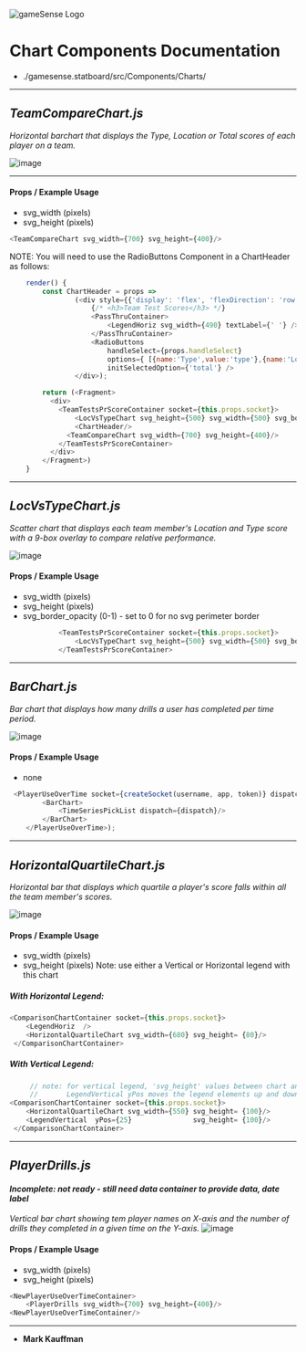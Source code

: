 ![gameSense Logo](./pics/gameSenseLogo.png) 
# Chart Components Documentation

* \./gamesense.statboard/src/Components/Charts/

---
## *TeamCompareChart.js*
*Horizontal barchart that displays the Type, Location or Total scores of each player on a team.*

![image](./pics/TeamCompareChart_thumb.png)

---
#### Props / Example Usage
* svg_width (pixels)
* svg_height (pixels)
``` javascript
<TeamCompareChart svg_width={700} svg_height={400}/>
```
NOTE: You will need to use the RadioButtons Component in a ChartHeader as follows:
```javascript
    render() {
        const ChartHeader = props =>
                (<div style={{'display': 'flex', 'flexDirection': 'row', 'alignItems': 'center'}}>
                    {/* <h3>Team Test Scores</h3> */}
                    <PassThruContainer>
                        <LegendHoriz svg_width={490} textLabel={' '} />
                    </PassThruContainer>
                    <RadioButtons
                        handleSelect={props.handleSelect}
                        options={ [{name:'Type',value:'type'},{name:'Location',value:'location'},{name:'Total',value:'total'}] }
                        initSelectedOption={'total'} />
                </div>);

        return (<Fragment>
          <div>                
            <TeamTestsPrScoreContainer socket={this.props.socket}>
                <LocVsTypeChart svg_height={500} svg_width={500} svg_border_opacity={0.5}/>
                <ChartHeader/>
              <TeamCompareChart svg_width={700} svg_height={400}/>
            </TeamTestsPrScoreContainer>
          </div>
        </Fragment>)   
    }
```
---

## *LocVsTypeChart.js*
*Scatter chart that displays each team member's Location and Type score with a 9-box overlay to compare relative performance.*

![image](./pics/LocVsTypeChart.png)

#### Props / Example Usage
* svg_width (pixels)
* svg_height (pixels)
* svg_border_opacity (0-1)  - set to 0 for no svg perimeter border
``` javascript
            <TeamTestsPrScoreContainer socket={this.props.socket}>
                <LocVsTypeChart svg_height={500} svg_width={500} svg_border_opacity={0.5}/>
            </TeamTestsPrScoreContainer>    
```
---

## *BarChart.js*
*Bar chart that displays how many drills a user has completed per time period.*

![image](./pics/BarChart_thumb.png)

#### Props / Example Usage
* none 
``` javascript
 <PlayerUseOverTime socket={createSocket(username, app, token)} dispatch={dispatch} filters={(userId?{user_id:userId}:null)}>
        <BarChart>
            <TimeSeriesPickList dispatch={dispatch}/>
        </BarChart>
    </PlayerUseOverTime>);
```
---

## *HorizontalQuartileChart.js*
*Horizontal bar that displays which quartile a player's score falls within all the team member's scores.*


![image](./pics/HorizontalQuartileChart_thumb.png)
#### Props / Example Usage
* svg_width (pixels)
* svg_height (pixels) 
Note: use either a Vertical or Horizontal legend with this chart

##### With Horizontal Legend:
``` javascript
<ComparisonChartContainer socket={this.props.socket}>
    <LegendHoriz  />
    <HorizontalQuartileChart svg_width={680} svg_height= {80}/>
 </ComparisonChartContainer>    
```
##### With Vertical Legend:
``` javascript
     // note: for vertical legend, 'svg_height' values between chart and legend must match!
     //       LegendVertical yPos moves the legend elements up and down in its own little svg 
<ComparisonChartContainer socket={this.props.socket}>
    <HorizontalQuartileChart svg_width={550} svg_height= {100}/> 
    <LegendVertical  yPos={25}               svg_height= {100}/>  
 </ComparisonChartContainer>
```
---

## *PlayerDrills.js*
#### *Incomplete: not ready - still need data container to provide data, date label*
*Vertical bar chart showing tem player names on X-axis and the number of drills they completed in a given time on the Y-axis.*
![image](./pics/PlayerDrills_thumb.png)

#### Props / Example Usage
* svg_width (pixels)
* svg_height (pixels)
``` javascript
<NewPlayerUseOverTimeContainer>
    <PlayerDrills svg_width={700} svg_height={400}/>
<NewPlayerUseOverTimeContainer/>  
```
---
- **Mark Kauffman**

